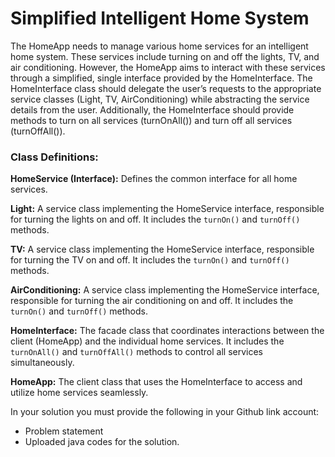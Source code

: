 # Simplified Intelligent Home System

The HomeApp needs to manage various home services for an intelligent home system. These services include turning on and off the lights, TV, and air conditioning. However, the HomeApp aims to interact with these services through a simplified, single interface provided by the HomeInterface. The HomeInterface class should delegate the user’s requests to the appropriate service classes (Light, TV, AirConditioning) while abstracting the service details from the user. Additionally, the HomeInterface should provide methods to turn on all services (turnOnAll()) and turn off all services (turnOffAll()).

### **Class Definitions:**

**HomeService (Interface):** Defines the common interface for all home services.

**Light:** A service class implementing the HomeService interface, responsible for turning the lights on and off. It includes the `turnOn()` and `turnOff()` methods.

**TV:** A service class implementing the HomeService interface, responsible for turning the TV on and off. It includes the `turnOn()` and `turnOff()` methods.

**AirConditioning:** A service class implementing the HomeService interface, responsible for turning the air conditioning on and off. It includes the `turnOn()` and `turnOff()` methods.

**HomeInterface:** The facade class that coordinates interactions between the client (HomeApp) and the individual home services. It includes the `turnOnAll()` and `turnOffAll()` methods to control all services simultaneously.

**HomeApp:** The client class that uses the HomeInterface to access and utilize home services seamlessly.

In your solution you must provide the following in your Github link account:

  * Problem statement 
  * Uploaded java codes for the solution.
